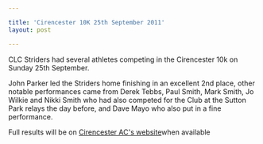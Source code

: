 ```yaml
---

title: 'Cirencester 10K 25th September 2011'
layout: post

---
```

<p>CLC Striders had several athletes competing in the Cirencester 10k on Sunday 25th September. </p>

John Parker led the Striders home finishing in an excellent 2nd place, other notable performances came from Derek Tebbs, Paul Smith, Mark Smith, Jo Wilkie and Nikki Smith who had also competed for the Club at the Sutton Park relays the day before, and Dave Mayo who also put in a fine performance.

Full results will be on <a href="https://www.cirencester-ac.org.uk/ciren10k.htm" target="_blank" rel="nofollow">Cirencester AC's website</a>when available</p>
